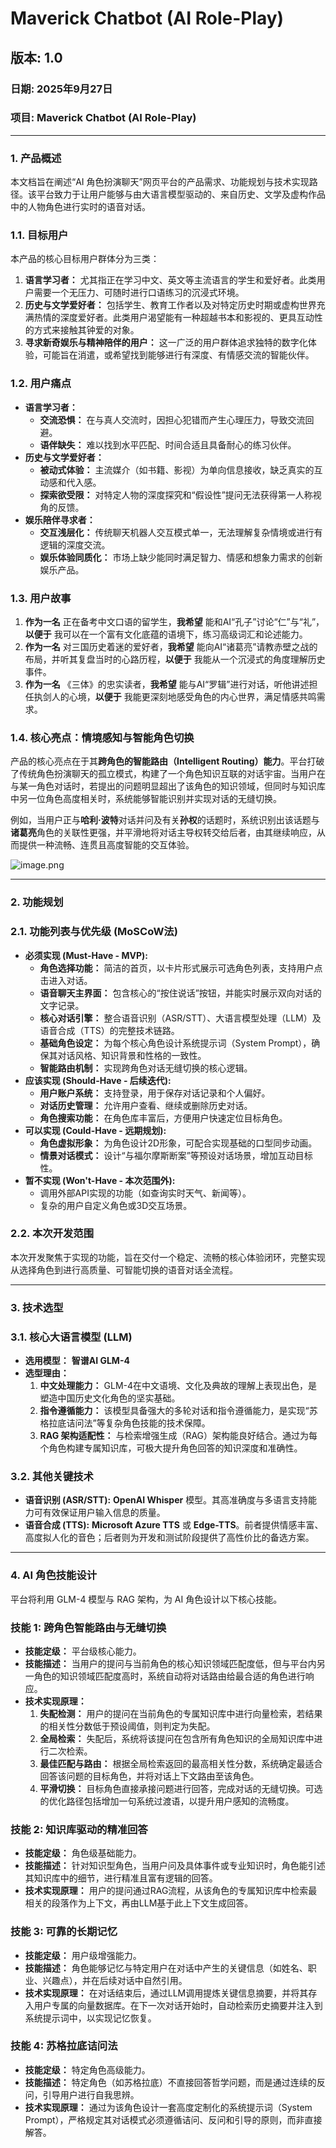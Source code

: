 # Maverick Chatbot (AI Role-Play)

## **版本: 1.0**

### **日期: 2025年9月27日**

### **项目: Maverick Chatbot (AI Role-Play)**

---

### **1. 产品概述**

本文档旨在阐述“AI 角色扮演聊天”网页平台的产品需求、功能规划与技术实现路径。该平台致力于让用户能够与由大语言模型驱动的、来自历史、文学及虚构作品中的人物角色进行实时的语音对话。

### **1.1. 目标用户**

本产品的核心目标用户群体分为三类：

1. **语言学习者：** 尤其指正在学习中文、英文等主流语言的学生和爱好者。此类用户需要一个无压力、可随时进行口语练习的沉浸式环境。
2. **历史与文学爱好者：** 包括学生、教育工作者以及对特定历史时期或虚构世界充满热情的深度爱好者。此类用户渴望能有一种超越书本和影视的、更具互动性的方式来接触其钟爱的对象。
3. **寻求新奇娱乐与精神陪伴的用户：** 这一广泛的用户群体追求独特的数字化体验，可能旨在消遣，或希望找到能够进行有深度、有情感交流的智能伙伴。

### **1.2. 用户痛点**

- **语言学习者：**
    - **交流恐惧：** 在与真人交流时，因担心犯错而产生心理压力，导致交流回避。
    - **语伴缺失：** 难以找到水平匹配、时间合适且具备耐心的练习伙伴。
- **历史与文学爱好者：**
    - **被动式体验：** 主流媒介（如书籍、影视）为单向信息接收，缺乏真实的互动感和代入感。
    - **探索欲受限：** 对特定人物的深度探究和“假设性”提问无法获得第一人称视角的反馈。
- **娱乐陪伴寻求者：**
    - **交互浅层化：** 传统聊天机器人交互模式单一，无法理解复杂情境或进行有逻辑的深度交流。
    - **娱乐体验同质化：** 市场上缺少能同时满足智力、情感和想象力需求的创新娱乐产品。

### **1.3. 用户故事**

1. **作为一名** 正在备考中文口语的留学生，**我希望** 能和AI“孔子”讨论“仁”与“礼”，**以便于** 我可以在一个富有文化底蕴的语境下，练习高级词汇和论述能力。
2. **作为一名** 对三国历史着迷的爱好者，**我希望** 能向AI“诸葛亮”请教赤壁之战的布局，并听其复盘当时的心路历程，**以便于** 我能从一个沉浸式的角度理解历史事件。
3. **作为一名** 《三体》的忠实读者，**我希望** 能与AI“罗辑”进行对话，听他讲述担任执剑人的心境，**以便于** 我能更深刻地感受角色的内心世界，满足情感共鸣需求。

### **1.4. 核心亮点：情境感知与智能角色切换**

产品的核心亮点在于其**跨角色的智能路由（Intelligent Routing）能力**。平台打破了传统角色扮演聊天的孤立模式，构建了一个角色知识互联的对话宇宙。当用户在与某一角色对话时，若提出的问题明显超出了该角色的知识领域，但同时与知识库中另一位角色高度相关时，系统能够智能识别并实现对话的无缝切换。

例如，当用户正与**哈利·波特**对话并问及有关**孙权**的话题时，系统识别出该话题与**诸葛亮**角色的关联性更强，并平滑地将对话主导权转交给后者，由其继续响应，从而提供一种流畅、连贯且高度智能的交互体验。

![image.png](Maverick%20Chatbot%20(AI%20Role-Play)%2027cc2c09f6f7806aa906d3d8d49d0ff3/image.png)

---

### **2. 功能规划**

### **2.1. 功能列表与优先级 (MoSCoW法)**

- **必须实现 (Must-Have - MVP):**
    - **角色选择功能：** 简洁的首页，以卡片形式展示可选角色列表，支持用户点击进入对话。
    - **语音聊天主界面：** 包含核心的“按住说话”按钮，并能实时展示双向对话的文字记录。
    - **核心对话引擎：** 整合语音识别（ASR/STT）、大语言模型处理（LLM）及语音合成（TTS）的完整技术链路。
    - **基础角色设定：** 为每个核心角色设计系统提示词（System Prompt），确保其对话风格、知识背景和性格的一致性。
    - **智能路由机制：** 实现跨角色对话无缝切换的核心逻辑。
- **应该实现 (Should-Have - 后续迭代):**
    - **用户账户系统：** 支持登录，用于保存对话记录和个人偏好。
    - **对话历史管理：** 允许用户查看、继续或删除历史对话。
    - **角色搜索功能：** 在角色库丰富后，方便用户快速定位目标角色。
- **可以实现 (Could-Have - 远期规划):**
    - **角色虚拟形象：** 为角色设计2D形象，可配合实现基础的口型同步动画。
    - **情景对话模式：** 设计“与福尔摩斯断案”等预设对话场景，增加互动目标性。
- **暂不实现 (Won't-Have - 本次范围外):**
    - 调用外部API实现的功能（如查询实时天气、新闻等）。
    - 复杂的用户自定义角色或3D交互场景。

### **2.2. 本次开发范围**

本次开发聚焦于实现的功能，旨在交付一个稳定、流畅的核心体验闭环，完整实现从选择角色到进行高质量、可智能切换的语音对话全流程。

---

### **3. 技术选型**

### **3.1. 核心大语言模型 (LLM)**

- **选用模型：** **智谱AI GLM-4**
- **选型理由：**
    1. **中文处理能力：** GLM-4在中文语境、文化及典故的理解上表现出色，是塑造中国历史文化角色的坚实基础。
    2. **指令遵循能力：** 该模型具备强大的多轮对话和指令遵循能力，是实现“苏格拉底诘问法”等复杂角色技能的技术保障。
    3. **RAG 架构适配性：** 与检索增强生成（RAG）架构能良好结合。通过为每个角色构建专属知识库，可极大提升角色回答的知识深度和准确性。

### **3.2. 其他关键技术**

- **语音识别 (ASR/STT):** **OpenAI Whisper** 模型。其高准确度与多语言支持能力可有效保证用户输入信息的质量。
- **语音合成 (TTS):** **Microsoft Azure TTS** 或 **Edge-TTS**。前者提供情感丰富、高度拟人化的音色；后者则为开发和测试阶段提供了高性价比的备选方案。

---

### **4. AI 角色技能设计**

平台将利用 GLM-4 模型与 RAG 架构，为 AI 角色设计以下核心技能。

### **技能 1: 跨角色智能路由与无缝切换**

- **技能定级：** 平台级核心能力。
- **技能描述：** 当用户的提问与当前角色的核心知识领域匹配度低，但与平台内另一角色的知识领域匹配度高时，系统自动将对话路由给最合适的角色进行响应。
- **技术实现原理：**
    1. **失配检测：** 用户的提问在当前角色的专属知识库中进行向量检索，若结果的相关性分数低于预设阈值，则判定为失配。
    2. **全局检索：** 失配后，系统将该提问在包含所有角色知识的全局知识库中进行二次检索。
    3. **最佳匹配与路由：** 根据全局检索返回的最高相关性分数，系统确定最适合回答该问题的目标角色，并将对话上下文路由至该角色。
    4. **平滑切换：** 目标角色直接承接问题进行回答，完成对话的无缝切换。可选的优化路径包括增加一句系统过渡语，以提升用户感知的流畅度。

### **技能 2: 知识库驱动的精准回答**

- **技能定级：** 角色级基础能力。
- **技能描述：** 针对知识型角色，当用户问及具体事件或专业知识时，角色能引述其知识库中的细节，进行精准且富有逻辑的回答。
- **技术实现原理：** 用户的提问通过RAG流程，从该角色的专属知识库中检索最相关的段落作为上下文，再由LLM基于此上下文生成回答。

### **技能 3: 可靠的长期记忆**

- **技能定级：** 用户级增强能力。
- **技能描述：** 角色能够记忆与特定用户在对话中产生的关键信息（如姓名、职业、兴趣点），并在后续对话中自然引用。
- **技术实现原理：** 在对话结束后，通过LLM调用提炼关键信息摘要，并将其存入用户专属的向量数据库。在下一次对话开始时，自动检索历史摘要并注入到系统提示词中，以实现记忆恢复。

### **技能 4: 苏格拉底诘问法**

- **技能定级：** 特定角色高级能力。
- **技能描述：** 特定角色（如苏格拉底）不直接回答哲学问题，而是通过连续的反问，引导用户进行自我思辨。
- **技术实现原理：** 通过为该角色设计一套高度定制化的系统提示词（System Prompt），严格规定其对话模式必须遵循诘问、反问和引导的原则，而非直接解答。

##